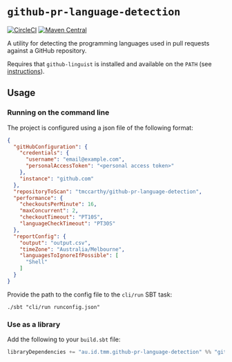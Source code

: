 # `github-pr-language-detection`

[![CircleCI](https://circleci.com/gh/tmccarthy/github-pr-language-detection/tree/master.svg?style=shield)](https://circleci.com/gh/tmccarthy/github-pr-language-detection/tree/master)
[![Maven Central](https://img.shields.io/maven-central/v/au.id.tmm.github-pr-language-detection/github-pr-language-detection-lib_2.13.svg)](https://repo.maven.apache.org/maven2/au/id/tmm/github-pr-language-detection/github-pr-language-detection-lib_2.13/)

A utility for detecting the programming languages used in pull requests against a GitHub repository.

Requires that `github-linguist` is installed and available on the `PATH` (see [instructions](https://github.com/github/linguist/#command-line-usage)).

## Usage

### Running on the command line

The project is configured using a json file of the following format:

```json
{
  "gitHubConfiguration": {
    "credentials": {
      "username": "email@example.com",
      "personalAccessToken": "<personal access token>"
    },
    "instance": "github.com"
  },
  "repositoryToScan": "tmccarthy/github-pr-language-detection",
  "performance": {
    "checkoutsPerMinute": 16,
    "maxConcurrent": 2,
    "checkoutTimeout": "PT10S",
    "languageCheckTimeout": "PT30S"
  },
  "reportConfig": {
    "output": "output.csv",
    "timeZone": "Australia/Melbourne",
    "languagesToIgnoreIfPossible": [
      "Shell"
    ]
  }
}
```

Provide the path to the config file to the `cli/run` SBT task:

```shell
./sbt "cli/run runconfig.json"
```

### Use as a library

Add the following to your `build.sbt` file:

```scala
libraryDependencies += "au.id.tmm.github-pr-language-detection" %% "github-pr-language-detection-lib" % "0.0.1"
```